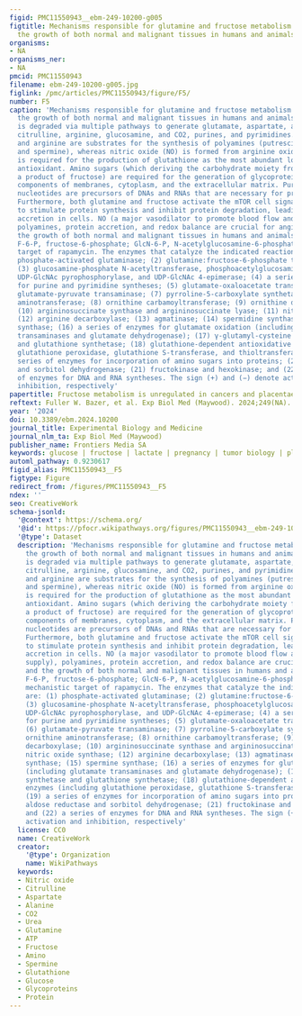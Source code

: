 ```yaml
---
figid: PMC11550943__ebm-249-10200-g005
figtitle: Mechanisms responsible for glutamine and fructose metabolism to stimulate
  the growth of both normal and malignant tissues in humans and animals
organisms:
- NA
organisms_ner:
- NA
pmcid: PMC11550943
filename: ebm-249-10200-g005.jpg
figlink: /pmc/articles/PMC11550943/figure/F5/
number: F5
caption: 'Mechanisms responsible for glutamine and fructose metabolism to stimulate
  the growth of both normal and malignant tissues in humans and animals. Glutamine
  is degraded via multiple pathways to generate glutamate, aspartate, alanine, ornithine,
  citrulline, arginine, glucosamine, and CO2, purines, and pyrimidines. Ornithine
  and arginine are substrates for the synthesis of polyamines (putrescine, spermidine,
  and spermine), whereas nitric oxide (NO) is formed from arginine oxidation. Glutamate
  is required for the production of glutathione as the most abundant low-molecular-weight
  antioxidant. Amino sugars (which deriving the carbohydrate moiety from fructose-6-phosphate,
  a product of fructose) are required for the generation of glycoproteins as essential
  components of membranes, cytoplasm, and the extracellular matrix. Purine and pyrimidine
  nucleotides are precursors of DNAs and RNAs that are necessary for protein synthesis.
  Furthermore, both glutamine and fructose activate the mTOR cell signaling pathway
  to stimulate protein synthesis and inhibit protein degradation, leading to protein
  accretion in cells. NO (a major vasodilator to promote blood flow and nutrient supply),
  polyamines, protein accretion, and redox balance are crucial for angiogenesis and
  the growth of both normal and malignant tissues in humans and animals. Abbreviations:
  F-6-P, fructose-6-phosphate; GlcN-6-P, N-acetylglucosamine-6-phosphate; mTOR, mechanistic
  target of rapamycin. The enzymes that catalyze the indicated reactions are: (1)
  phosphate-activated glutaminase; (2) glutamine:fructose-6-phosphate transaminase;
  (3) glucosamine-phosphate N-acetyltransferase, phosphoacetylglucosamine mutase,
  UDP-GlcNAc pyrophosphorylase, and UDP-GlcNAc 4-epimerase; (4) a series of enzymes
  for purine and pyrimidine syntheses; (5) glutamate-oxaloacetate transaminase; (6)
  glutamate-pyruvate transaminase; (7) pyrroline-5-carboxylate synthetase and ornithine
  aminotransferase; (8) ornithine carbamoyltransferase; (9) ornithine decarboxylase;
  (10) argininosuccinate synthase and argininosuccinate lyase; (11) nitric oxide synthase;
  (12) arginine decarboxylase; (13) agmatinase; (14) spermidine synthase; (15) spermine
  synthase; (16) a series of enzymes for glutamate oxidation (including glutamate
  transaminases and glutamate dehydrogenase); (17) γ-glutamyl-cysteine synthetase
  and glutathione synthetase; (18) glutathione-dependent antioxidative enzymes (including
  glutathione peroxidase, glutathione S-transferase, and thioltransferase); (19) a
  series of enzymes for incorporation of amino sugars into proteins; (20) aldose reductase
  and sorbitol dehydrogenase; (21) fructokinase and hexokinase; and (22) a series
  of enzymes for DNA and RNA syntheses. The sign (+) and (−) denote activation and
  inhibition, respectively'
papertitle: Fructose metabolism is unregulated in cancers and placentae
reftext: Fuller W. Bazer, et al. Exp Biol Med (Maywood). 2024;249(NA).
year: '2024'
doi: 10.3389/ebm.2024.10200
journal_title: Experimental Biology and Medicine
journal_nlm_ta: Exp Biol Med (Maywood)
publisher_name: Frontiers Media SA
keywords: glucose | fructose | lactate | pregnancy | tumor biology | placenta
automl_pathway: 0.9230617
figid_alias: PMC11550943__F5
figtype: Figure
redirect_from: /figures/PMC11550943__F5
ndex: ''
seo: CreativeWork
schema-jsonld:
  '@context': https://schema.org/
  '@id': https://pfocr.wikipathways.org/figures/PMC11550943__ebm-249-10200-g005.html
  '@type': Dataset
  description: 'Mechanisms responsible for glutamine and fructose metabolism to stimulate
    the growth of both normal and malignant tissues in humans and animals. Glutamine
    is degraded via multiple pathways to generate glutamate, aspartate, alanine, ornithine,
    citrulline, arginine, glucosamine, and CO2, purines, and pyrimidines. Ornithine
    and arginine are substrates for the synthesis of polyamines (putrescine, spermidine,
    and spermine), whereas nitric oxide (NO) is formed from arginine oxidation. Glutamate
    is required for the production of glutathione as the most abundant low-molecular-weight
    antioxidant. Amino sugars (which deriving the carbohydrate moiety from fructose-6-phosphate,
    a product of fructose) are required for the generation of glycoproteins as essential
    components of membranes, cytoplasm, and the extracellular matrix. Purine and pyrimidine
    nucleotides are precursors of DNAs and RNAs that are necessary for protein synthesis.
    Furthermore, both glutamine and fructose activate the mTOR cell signaling pathway
    to stimulate protein synthesis and inhibit protein degradation, leading to protein
    accretion in cells. NO (a major vasodilator to promote blood flow and nutrient
    supply), polyamines, protein accretion, and redox balance are crucial for angiogenesis
    and the growth of both normal and malignant tissues in humans and animals. Abbreviations:
    F-6-P, fructose-6-phosphate; GlcN-6-P, N-acetylglucosamine-6-phosphate; mTOR,
    mechanistic target of rapamycin. The enzymes that catalyze the indicated reactions
    are: (1) phosphate-activated glutaminase; (2) glutamine:fructose-6-phosphate transaminase;
    (3) glucosamine-phosphate N-acetyltransferase, phosphoacetylglucosamine mutase,
    UDP-GlcNAc pyrophosphorylase, and UDP-GlcNAc 4-epimerase; (4) a series of enzymes
    for purine and pyrimidine syntheses; (5) glutamate-oxaloacetate transaminase;
    (6) glutamate-pyruvate transaminase; (7) pyrroline-5-carboxylate synthetase and
    ornithine aminotransferase; (8) ornithine carbamoyltransferase; (9) ornithine
    decarboxylase; (10) argininosuccinate synthase and argininosuccinate lyase; (11)
    nitric oxide synthase; (12) arginine decarboxylase; (13) agmatinase; (14) spermidine
    synthase; (15) spermine synthase; (16) a series of enzymes for glutamate oxidation
    (including glutamate transaminases and glutamate dehydrogenase); (17) γ-glutamyl-cysteine
    synthetase and glutathione synthetase; (18) glutathione-dependent antioxidative
    enzymes (including glutathione peroxidase, glutathione S-transferase, and thioltransferase);
    (19) a series of enzymes for incorporation of amino sugars into proteins; (20)
    aldose reductase and sorbitol dehydrogenase; (21) fructokinase and hexokinase;
    and (22) a series of enzymes for DNA and RNA syntheses. The sign (+) and (−) denote
    activation and inhibition, respectively'
  license: CC0
  name: CreativeWork
  creator:
    '@type': Organization
    name: WikiPathways
  keywords:
  - Nitric oxide
  - Citrulline
  - Aspartate
  - Alanine
  - CO2
  - Urea
  - Glutamine
  - ATP
  - Fructose
  - Amino
  - Spermine
  - Glutathione
  - Glucose
  - Glycoproteins
  - Protein
---
```

